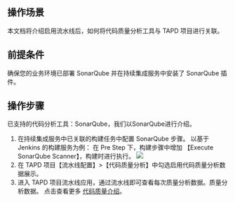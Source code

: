 ## 操作场景
本文档将介绍启用流水线后，如何将代码质量分析工具与 TAPD 项目进行关联。

## 前提条件
确保您的业务环境已部署 SonarQube 并在持续集成服务中安装了 SonarQube 插件。

## 操作步骤
已支持的代码分析工具：SonarQube，我们以SonarQube进行介绍。
1. 在持续集成服务中已关联的构建任务中配置 SonarQube 步骤。
以基于 Jenkins 的构建服务为例：
在 Pre Step 下，构建步骤中增加 【Execute SonarQube Scanner】，构建时进行执行。
 ![](https://main.qcloudimg.com/raw/5ae4541f5c55936a6079b38893c4da6a.png)
2. 在 TAPD 项目【流水线配置】>【代码质量分析】中勾选启用代码质量分析数据展示。
3. 进入 TAPD 项目流水线应用，通过流水线即可查看每次质量分析数据。质量分析数据。
点击查看更多 [代码质量介绍](https://www.tapd.cn/help/view#1120003271001002008)。


